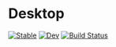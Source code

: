 # Desktop

[![Stable](https://img.shields.io/badge/docs-stable-blue.svg)](https://mgkuhn.github.io/Desktop.jl/stable)
[![Dev](https://img.shields.io/badge/docs-dev-blue.svg)](https://mgkuhn.github.io/Desktop.jl/dev)
[![Build Status](https://travis-ci.com/mgkuhn/Desktop.jl.svg?branch=master)](https://travis-ci.com/mgkuhn/Desktop.jl)
